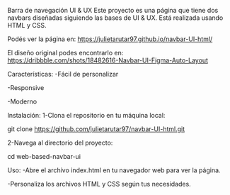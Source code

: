 Barra de navegación UI & UX
Este proyecto es una página que tiene dos navbars diseñadas siguiendo las bases de UI & UX. Está realizada usando HTML y CSS.

Podés ver la página en:
https://julietarutar97.github.io/navbar-UI-html/

El diseño original podes encontrarlo en:
https://dribbble.com/shots/18482616-Navbar-UI-Figma-Auto-Layout

Características:
-Fácil de personalizar

-Responsive

-Moderno

Instalación:
1-Clona el repositorio en tu máquina local:

git clone https://github.com/julietarutar97/navbar-UI-html.git

2-Navega al directorio del proyecto:

cd web-based-navbar-ui

Uso:
-Abre el archivo index.html en tu navegador web para ver la página.

-Personaliza los archivos HTML y CSS según tus necesidades.
